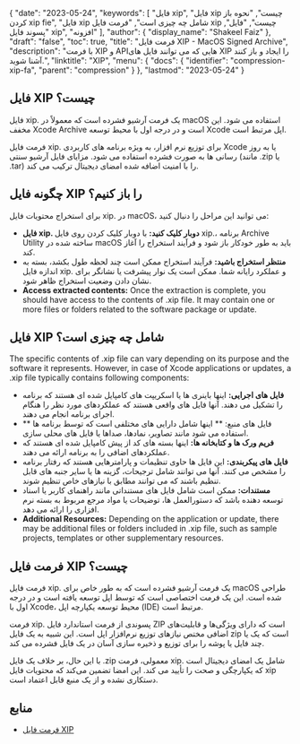 {
  "date": "2023-05-24",
  "keywords": [
"فایل xip",
"فایل xip چیست",
"نحوه باز کردن xip fie",
"فایل xip شامل چه چیزی است",
"فرمت فایل xip چیست",
"فایل",
"پسوند فایل xip",
"افزونه"
],
  "author": {
    "display_name": "Shakeel Faiz"
},
  "draft": "false",
  "toc": true,
  "title": "فرمت فایل XIP - MacOS Signed Archive",
  "description": "با فرمت XIP و APIهایی که می توانند فایل های XIP را ایجاد و باز کنند آشنا شوید.",
  "linktitle": "XIP",
  "menu": {
    "docs": {
      "identifier": "compression-xip-fa",
      "parent": "compression"
}
},
  "lastmod": "2023-05-24"
}

## فایل XIP چیست؟

فایل xip. یک فرمت آرشیو فشرده است که معمولاً در macOS استفاده می شود. این مخفف Xcode Archive است و در درجه اول با محیط توسعه Xcode اپل مرتبط است.

فرمت فایل xip. برای توزیع نرم افزار، به ویژه برنامه های کاربردی Xcode یا به روز رسانی ها به صورت فشرده استفاده می شود. مزایای فایل آرشیو سنتی (مانند .zip یا .tar) را با امنیت اضافه شده امضای دیجیتال ترکیب می کند.

## چگونه فایل XIP را باز کنیم؟

برای استخراج محتویات فایل xip. در macOS، می توانید این مراحل را دنبال کنید:

- **فایل xip. دوبار کلیک کنید:** با دوبار کلیک کردن روی فایل xip.، برنامه Archive Utility ساخته شده در macOS باید به طور خودکار باز شود و فرآیند استخراج را آغاز کند.
- **منتظر استخراج باشید:** فرآیند استخراج ممکن است چند لحظه طول بکشد، بسته به اندازه فایل xip. و عملکرد رایانه شما. ممکن است یک نوار پیشرفت یا نشانگر برای نشان دادن وضعیت استخراج ظاهر شود.
- **Access extracted contents:** Once the extraction is complete, you should have access to the contents of .xip file. It may contain one or more files or folders related to the software package or update.

## فایل XIP شامل چه چیزی است؟

The specific contents of .xip file can vary depending on its purpose and the software it represents. However, in case of Xcode applications or updates, a .xip file typically contains following components:

- **فایل های اجرایی:** اینها باینری ها یا اسکریپت های کامپایل شده ای هستند که برنامه را تشکیل می دهند. آنها فایل های واقعی هستند که عملکردهای مورد نظر را هنگام اجرای برنامه انجام می دهند.
- ** فایل های منبع: ** اینها شامل دارایی های مختلفی است که توسط برنامه ها استفاده می شود مانند تصاویر، نمادها، صداها یا فایل های محلی سازی.
- **فریم ورک ها و کتابخانه ها:** اینها بسته های کد از پیش کامپایل شده ای هستند که عملکردهای اضافی را به برنامه ارائه می دهند.
- **فایل های پیکربندی:** این فایل ها حاوی تنظیمات و پارامترهایی هستند که رفتار برنامه را مشخص می کنند. آنها می توانند شامل ترجیحات، گزینه ها یا سایر جنبه های قابل تنظیم باشند که می توانند مطابق با نیازهای خاص تنظیم شوند.
- **مستندات:** ممکن است شامل فایل های مستنداتی مانند راهنمای کاربر یا اسناد توسعه دهنده باشد که دستورالعمل ها، توضیحات یا مواد مرجع مربوط به بسته نرم افزاری را ارائه می دهد.
- **Additional Resources:** Depending on the application or update, there may be additional files or folders included in .xip file, such as sample projects, templates or other supplementary resources.

## فرمت فایل XIP چیست؟

فرمت فایل xip. یک فرمت آرشیو فشرده است که به طور خاص برای macOS طراحی شده است. این یک فرمت اختصاصی است که توسط اپل توسعه یافته است و در درجه اول با Xcode، محیط توسعه یکپارچه اپل (IDE) مرتبط است.

فرمت xip. پسوندی از فرمت استاندارد فایل ZIP است که دارای ویژگی‌ها و قابلیت‌های اضافی مختص نیازهای توزیع نرم‌افزار اپل است. این شبیه به یک فایل zip است که یک یا چند فایل یا پوشه را برای توزیع و ذخیره سازی آسان در یک فایل فشرده می کند.

با این حال، بر خلاف یک فایل .zip معمولی، فرمت xip. شامل یک امضای دیجیتال است که یکپارچگی و صحت را تأیید می کند. این امضا تضمین می‌کند که محتویات فایل xip دستکاری نشده و از یک منبع قابل اعتماد است.

## منابع
* [فرمت فایل XIP](https://en.wikipedia.org/wiki/.XIP)


